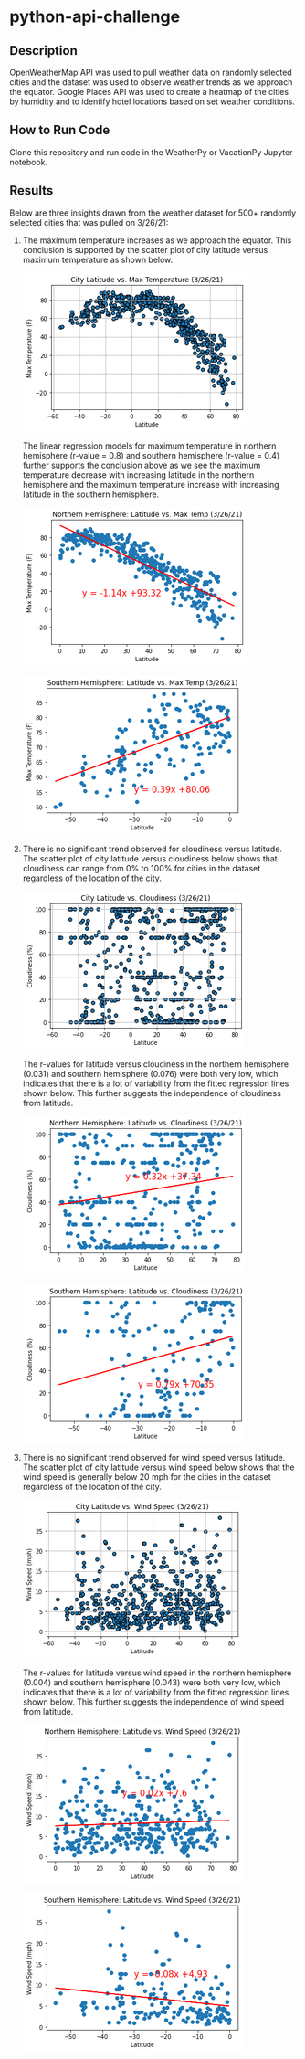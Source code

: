 # python-api-challenge

## Description
OpenWeatherMap API was used to pull weather data on randomly selected cities and the dataset was used to observe weather trends as we approach the equator. Google Places API was used to create a heatmap of the cities by humidity and to identify hotel locations based on set weather conditions.

## How to Run Code
Clone this repository and run code in the WeatherPy or VacationPy Jupyter notebook.

## Results
Below are three insights drawn from the weather dataset for 500+ randomly selected cities that was pulled on 3/26/21:

1. The maximum temperature increases as we approach the equator. This conclusion is supported by the scatter plot of city latitude versus maximum temperature as shown below.

    ![MaxTempvsLat](output_data_weatherpy/Latitude_vs_MaxTemp.png)

    The linear regression models for maximum temperature in northern hemisphere (r-value = 0.8) and southern hemisphere (r-value = 0.4) further supports the conclusion above as we see the maximum temperature decrease with increasing latitude in the northern hemisphere and the maximum temperature increase with increasing latitude in the southern hemisphere.

    ![NMaxTempvsLat](output_data_weatherpy/northernhem_maxtemp.png)

    ![NMaxTempvsLat](output_data_weatherpy/southernhem_maxtemp.png)

2. There is no significant trend observed for cloudiness versus latitude. The scatter plot of city latitude versus cloudiness below shows that cloudiness can range from 0% to 100% for cities in the dataset regardless of the location of the city. 

    ![CloudinessvsLat](output_data_weatherpy/Latitude_vs_Cloudiness.png)

    The r-values for latitude versus cloudiness in the northern hemisphere (0.031) and southern hemisphere (0.076) were both very low, which indicates that there is a lot of variability from the fitted regression lines shown below. This further suggests the independence of cloudiness from latitude.

    ![NCloudinessvsLat](output_data_weatherpy/northernhem_cloudiness.png)

    ![SCloudinessvsLat](output_data_weatherpy/southernhem_cloudiness.png)

3. There is no significant trend observed for wind speed versus latitude. The scatter plot of city latitude versus wind speed below shows that the wind speed is generally below 20 mph for the cities in the dataset regardless of the location of the city.  

    ![WindSpeedvsLat](output_data_weatherpy/Latitude_vs_Wind_Speed.png)

    The r-values for latitude versus wind speed in the northern hemisphere (0.004) and southern hemisphere (0.043) were both very low, which indicates that there is a lot of variability from the fitted regression lines shown below. This further suggests the independence of wind speed from latitude.
    
    ![NWindSpeedvsLat](output_data_weatherpy/northernhem_windspeed.png)

    ![SWindSpeedvsLat](output_data_weatherpy/southernhem_windspeed.png)